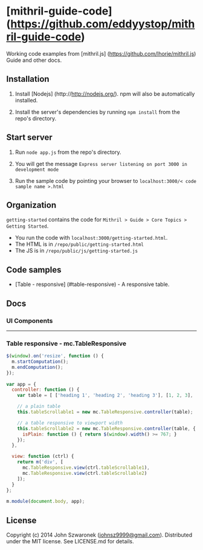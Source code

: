 # [mithril-guide-code] (https://github.com/eddyystop/mithril-guide-code)

Working code examples from 
[mithril.js] (https://github.com/lhorie/mithril.js) Guide and other docs.

## Installation
1. Install [Nodejs] (http://http://nodejs.org/). 
npm will also be automatically installed.
 
2. Install the server's dependencies by running ```npm install``` 
from the repo's directory.

## Start server
1. Run ```node app.js``` from the repo's directory.

2. You will get the message 
```Express server listening on port 3000 in development mode```

3. Run the sample code by pointing your browser to 
```localhost:3000/< code sample name >.html```

## Organization
```getting-started``` contains the code for 
```Mithril > Guide > Core Topics > Getting Started```.
 
* You run the code with ```localhost:3000/getting-started.html```.
* The HTML is in ```/repo/public/getting-started.html```
* The JS is in ```/repo/public/js/getting-started.js```


## Code samples

- [Table - responsive] (#table-responsive) - A responsive table.


## Docs

### <a name="UI"></a>UI Components


***


### <a name="table-responsive"></a>Table responsive - mc.TableResponsive

```js
$(window).on('resize', function () {
  m.startComputation();
  m.endComputation();
});
  
var app = {
  controller: function () {
    var table = [ ['heading 1', 'heading 2', 'heading 3'], [1, 2, 3], [...] ];

    // a plain table
    this.tableScrollable1 = new mc.TableResponsive.controller(table);

    // a table responsive to viewport width
    this.tableScrollable2 = new mc.TableResponsive.controller(table, {
      isPlain: function () { return $(window).width() >= 767; }
    });
  },

  view: function (ctrl) {
    return m('div', [
      mc.TableResponsive.view(ctrl.tableScrollable1),
      mc.TableResponsive.view(ctrl.tableScrollable2)
    ]);
  }
};
  
m.module(document.body, app);
```


## License
Copyright (c) 2014 John Szwaronek (<johnsz9999@gmail.com>).
Distributed under the MIT license. See LICENSE.md for details.